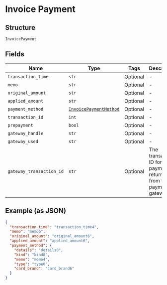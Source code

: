 
# Invoice Payment

## Structure

`InvoicePayment`

## Fields

| Name | Type | Tags | Description |
|  --- | --- | --- | --- |
| `transaction_time` | `str` | Optional | - |
| `memo` | `str` | Optional | - |
| `original_amount` | `str` | Optional | - |
| `applied_amount` | `str` | Optional | - |
| `payment_method` | [`InvoicePaymentMethod`](../../doc/models/invoice-payment-method.md) | Optional | - |
| `transaction_id` | `int` | Optional | - |
| `prepayment` | `bool` | Optional | - |
| `gateway_handle` | `str` | Optional | - |
| `gateway_used` | `str` | Optional | - |
| `gateway_transaction_id` | `str` | Optional | The transaction ID for the payment as returned from the payment gateway |

## Example (as JSON)

```json
{
  "transaction_time": "transaction_time4",
  "memo": "memo6",
  "original_amount": "original_amount6",
  "applied_amount": "applied_amount6",
  "payment_method": {
    "details": "details0",
    "kind": "kind8",
    "memo": "memo4",
    "type": "type0",
    "card_brand": "card_brand6"
  }
}
```

